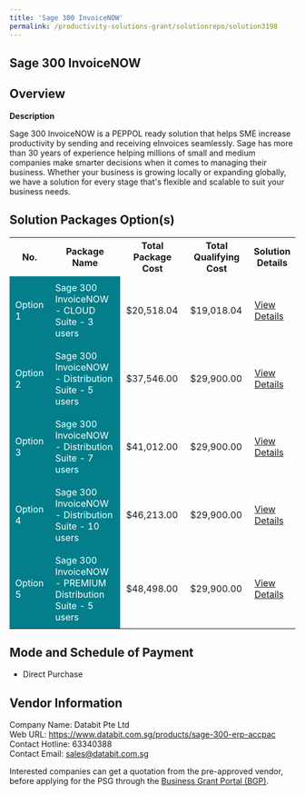 ```yaml
---
title: 'Sage 300 InvoiceNOW'
permalink: /productivity-solutions-grant/solutionrepo/solution3198
---
```


## Sage 300 InvoiceNOW

## Overview

**Description**

Sage 300 InvoiceNOW is a PEPPOL ready solution that helps SME increase productivity by sending and receiving eInvoices seamlessly.  Sage has more than 30 years of experience helping millions of small and medium companies make smarter decisions when it comes to managing their business. Whether your business is growing locally or expanding globally, we have a solution for every stage that's flexible and scalable to suit your business needs.

## Solution Packages Option(s)

<table>
<tr>
<th><b>No.</b></th>
<th><b>Package Name</b></th>
<th><b>Total Package Cost</b></th>
<th><b>Total Qualifying Cost</b></th>
<th><b>Solution Details</b></th>
</tr>
<tr>
<td style='padding: 10px; background-color: #037E8A; color: #FFFFFF;'>Option 1</td>
<td style='padding: 10px; background-color: #037E8A; color: #FFFFFF;'>Sage 300 InvoiceNOW - CLOUD Suite - 3 users</td>
<td style='padding: 10px;'>$20,518.04</td>
<td style='padding: 10px;'>$19,018.04</td>
<td style='padding: 10px;'><a href='https://www.gobusiness.gov.sg/images/psg/Databit_2022_0728_Desensitised_Annex_3_Part_1.pdf' target='_blank'>View Details</a></td>
</tr>
<tr>
<td style='padding: 10px; background-color: #037E8A; color: #FFFFFF;'>Option 2</td>
<td style='padding: 10px; background-color: #037E8A; color: #FFFFFF;'>Sage 300 InvoiceNOW - Distribution Suite - 5 users</td>
<td style='padding: 10px;'>$37,546.00</td>
<td style='padding: 10px;'>$29,900.00</td>
<td style='padding: 10px;'><a href='https://www.gobusiness.gov.sg/images/psg/Databit_2022_0728_Desensitised_Annex_3_Part_2.pdf' target='_blank'>View Details</a></td>
</tr>
<tr>
<td style='padding: 10px; background-color: #037E8A; color: #FFFFFF;'>Option 3</td>
<td style='padding: 10px; background-color: #037E8A; color: #FFFFFF;'>Sage 300 InvoiceNOW - Distribution Suite - 7 users</td>
<td style='padding: 10px;'>$41,012.00</td>
<td style='padding: 10px;'>$29,900.00</td>
<td style='padding: 10px;'><a href='https://www.gobusiness.gov.sg/images/psg/Databit_2022_0728_Desensitised_Annex_3_Part_3.pdf' target='_blank'>View Details</a></td>
</tr>
<tr>
<td style='padding: 10px; background-color: #037E8A; color: #FFFFFF;'>Option 4</td>
<td style='padding: 10px; background-color: #037E8A; color: #FFFFFF;'>Sage 300 InvoiceNOW - Distribution Suite - 10 users</td>
<td style='padding: 10px;'>$46,213.00</td>
<td style='padding: 10px;'>$29,900.00</td>
<td style='padding: 10px;'><a href='https://www.gobusiness.gov.sg/images/psg/Databit_2022_0728_Desensitised_Annex_3_Part_4.pdf' target='_blank'>View Details</a></td>
</tr>
<tr>
<td style='padding: 10px; background-color: #037E8A; color: #FFFFFF;'>Option 5</td>
<td style='padding: 10px; background-color: #037E8A; color: #FFFFFF;'>Sage 300 InvoiceNOW - PREMIUM Distribution Suite - 5 users</td>
<td style='padding: 10px;'>$48,498.00</td>
<td style='padding: 10px;'>$29,900.00</td>
<td style='padding: 10px;'><a href='https://www.gobusiness.gov.sg/images/psg/Databit_2022_0728_Desensitised_Annex_3_Part_5.pdf' target='_blank'>View Details</a></td>
</tr>
</table>

## Mode and Schedule of Payment

 - Direct Purchase

## Vendor Information

 Company Name: Databit Pte Ltd<br>Web URL: https://www.databit.com.sg/products/sage-300-erp-accpac <br>Contact Hotline: 63340388 <br>Contact Email: sales@databit.com.sg <br>

Interested companies can get a quotation from the pre-approved vendor, before applying for the PSG through the <a href='https://www.businessgrants.gov.sg/' target='_blank' rel='noopener'>Business Grant Portal (BGP)</a>.

<script src="/jquery/resize-tables.js"></script>
